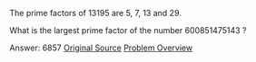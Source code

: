 The prime factors of 13195 are 5, 7, 13 and 29.

What is the largest prime factor of the number 600851475143 ?

Answer:  6857
[Original Source](https://projecteuler.net/problem=3)
[Problem Overview](https://projecteuler.net/overview=0003)
